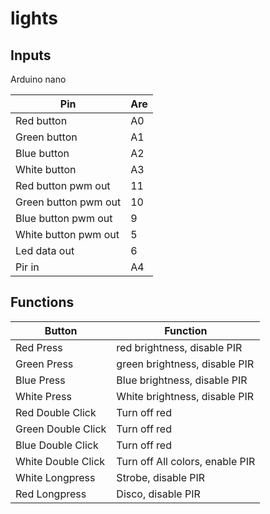 # lights

## Inputs
Arduino nano

| Pin                  |   Are       |
| ---------           |-----------|
| Red button  | A0        |
| Green button| A1        |
| Blue button | A2        |
| White button| A3        |
| Red button pwm out  | 11        |
| Green button pwm out| 10        |
| Blue button pwm out| 9        |
| White button pwm out| 5        |
| Led data out | 6 |
| Pir in| A4   |


## Functions

| Button                 |   Function       |
| ---------           |-----------|
| Red Press  | red brightness, disable PIR        |
| Green Press  | green brightness, disable PIR        |
| Blue Press  | Blue brightness, disable PIR        |
| White Press  | White brightness, disable PIR        |
| Red Double Click  | Turn off red      |
| Green Double Click  | Turn off red      |
| Blue Double Click  | Turn off red      |
| White Double Click  | Turn off All colors, enable PIR |
| White Longpress  | Strobe, disable PIR |
| Red Longpress  | Disco, disable PIR |



